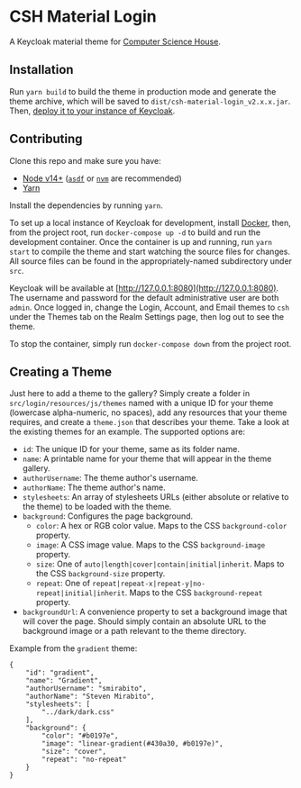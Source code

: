 # CSH Material Login

A Keycloak material theme for [Computer Science House](http://csh.rit.edu).

## Installation

Run `yarn build` to build the theme in production mode and generate the theme archive, which will be saved to `dist/csh-material-login_v2.x.x.jar`. Then, [deploy it to your instance of Keycloak](https://www.keycloak.org/docs/latest/server_development/index.html#deploying-themes).

## Contributing

Clone this repo and make sure you have:

- [Node v14+](https://nodejs.org/en/download/releases) ([`asdf`](https://asdf-vm.com) or [`nvm`](https://github.com/creationix/nvm) are recommended)
- [Yarn](https://classic.yarnpkg.com/en/docs/install)

Install the dependencies by running `yarn`.

To set up a local instance of Keycloak for development, install [Docker](https://www.docker.com/), then, from the project root, run `docker-compose up -d` to build and run the development container. Once the container is up and running, run `yarn start` to compile the theme and start watching the source files for changes. All source files can be found in the appropriately-named subdirectory under `src`.

Keycloak will be available at [http://127.0.0.1:8080](http://127.0.0.1:8080). The username and password for the default administrative user are both `admin`. Once logged in, change the Login, Account, and Email themes to `csh` under the Themes tab on the Realm Settings page, then log out to see the theme.

To stop the container, simply run `docker-compose down` from the project root.

## Creating a Theme

Just here to add a theme to the gallery? Simply create a folder in `src/login/resources/js/themes` named with a unique ID for your theme (lowercase alpha-numeric, no spaces), add any resources that your theme requires, and create a `theme.json` that describes your theme. Take a look at the existing themes for an example. The supported options are:

- `id`: The unique ID for your theme, same as its folder name.
- `name`: A printable name for your theme that will appear in the theme gallery.
- `authorUsername`: The theme author's username.
- `authorName`: The theme author's name.
- `stylesheets`: An array of stylesheets URLs (either absolute or relative to the theme) to be loaded with the theme.
- `background`: Configures the page background.
  - `color`: A hex or RGB color value. Maps to the CSS `background-color` property.
  - `image`: A CSS image value. Maps to the CSS `background-image` property.
  - `size`: One of `auto|length|cover|contain|initial|inherit`. Maps to the CSS `background-size` property.
  - `repeat`: One of `repeat|repeat-x|repeat-y|no-repeat|initial|inherit`. Maps to the CSS `background-repeat` property.
- `backgroundUrl`: A convenience property to set a background image that will cover the page. Should simply contain an absolute URL to the background image or a path relevant to the theme directory.

Example from the `gradient` theme:

```
{
	"id": "gradient",
	"name": "Gradient",
	"authorUsername": "smirabito",
	"authorName": "Steven Mirabito",
	"stylesheets": [
		"../dark/dark.css"
	],
	"background": {
		"color": "#b0197e",
		"image": "linear-gradient(#430a30, #b0197e)",
		"size": "cover",
		"repeat": "no-repeat"
	}
}
```
